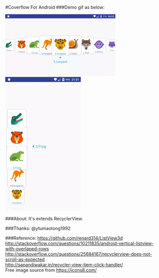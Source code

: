 #Coverflow For Android
###Demo gif as below:

<img src="cover.gif" width="350"><br>
<img src="cover_vertical.gif" width="240">

###About:
It's extends RecyclerView.

###Thanks:
@ytumaotong1992

###Reference:
https://github.com/renard314/ListView3d <br>
http://stackoverflow.com/questions/10211835/android-vertical-listview-with-overlaped-rows<br>
http://stackoverflow.com/questions/25684167/recyclerview-does-not-scroll-as-expected<br>
http://sapandiwakar.in/recycler-view-item-click-handler/ <br>
Free image source from https://icons8.com/